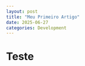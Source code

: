 ```yaml
---
layout: post
title: "Meu Primeiro Artigo"
date: 2025-06-27
categories: Development
---
```


# Teste
